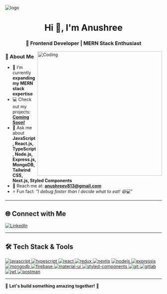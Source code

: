 ![logo](https://media.licdn.com/dms/image/v2/D5616AQHbSj-gZFsbGA/profile-displaybackgroundimage-shrink_350_1400/profile-displaybackgroundimage-shrink_350_1400/0/1738942861394?e=1744243200&v=beta&t=rO1TPKYSARt-iN49rGqsiQZwBcmJrlrNeUgLLI28vXo)

<h1 align="center">Hi 👋, I'm Anushree</h1>
<h3 align="center">🚀 Frontend Developer | MERN Stack Enthusiast</h3>

<img align="right" alt="Coding" width="400" src="https://protfolioo-web.netlify.app/img1.avif">

### 🚀 About Me  
- 🌱 I’m currently **expanding my MERN stack expertise**  
- 💻 Check out my projects: **[Coming Soon!](#)**  
- 💬 Ask me about **JavaScript, React.js, TypeScript, Node.js, Express.js, MongoDB, Tailwind CSS, Next.js, Styled Components**  
- 📧 Reach me at: **anushreev813@gmail.com**  
- ⚡ Fun fact: _"I debug faster than I decide what to eat! 😆💻"_  

---

## 🌐 Connect with Me  
[![LinkedIn](https://img.shields.io/badge/LinkedIn-0077B5?style=for-the-badge&logo=linkedin&logoColor=white)](https://linkedin.com/in/anushreii-v13)  

---

## 🛠 Tech Stack & Tools  

<p align="left">
<a href="https://developer.mozilla.org/en-US/docs/Web/JavaScript" target="_blank"> 
<img src="https://img.shields.io/badge/JavaScript-F7DF1E?style=for-the-badge&logo=javascript&logoColor=black" alt="javascript" /> </a> 

<a href="https://www.typescriptlang.org/" target="_blank"> 
<img src="https://img.shields.io/badge/TypeScript-007ACC?style=for-the-badge&logo=typescript&logoColor=white" alt="typescript" /> </a> 

<a href="https://reactjs.org/" target="_blank"> 
<img src="https://img.shields.io/badge/React-20232A?style=for-the-badge&logo=react&logoColor=61DAFB" alt="react" /> </a>

<a href="https://redux.js.org" target="_blank"> 
<img src="https://img.shields.io/badge/Redux-593D88?style=for-the-badge&logo=redux&logoColor=white" alt="redux" /> </a>

<a href="https://nextjs.org/" target="_blank"> 
<img src="https://img.shields.io/badge/Next.js-000000?style=for-the-badge&logo=next.js&logoColor=white" alt="nextjs" /></a> 

<a href="https://nodejs.org" target="_blank"> 
<img src="https://img.shields.io/badge/Node.js-43853D?style=for-the-badge&logo=node.js&logoColor=white" alt="nodejs" /> </a>

<a href="https://expressjs.com" target="_blank"> 
<img src="https://img.shields.io/badge/Express.js-000000?style=for-the-badge&logo=express&logoColor=white" alt="expressjs" /> </a>

<a href="https://www.mongodb.com/" target="_blank"> 
<img src="https://img.shields.io/badge/MongoDB-4EA94B?style=for-the-badge&logo=mongodb&logoColor=white" alt="mongodb" /> </a>

<a href="https://firebase.google.com/" target="_blank"> 
<img src="https://img.shields.io/badge/Firebase-FFCA28?style=for-the-badge&logo=firebase" alt="firebase" /> </a>


<a href="https://mui.com/" target="_blank"> 
<img src="https://img.shields.io/badge/Material--UI-0081CB?style=for-the-badge&logo=mui&logoColor=white" alt="material-ui" /> </a>

<a href="https://styled-components.com/" target="_blank"> 
<img src="https://img.shields.io/badge/Styled--Components-DB7093?style=for-the-badge&logo=styled-components&logoColor=white" alt="styled-components" /> </a>

<a href="https://git-scm.com/" target="_blank"> 
<img src="https://img.shields.io/badge/Git-F05032?style=for-the-badge&logo=git&logoColor=white" alt="git" /> </a>

<a href="https://gitlab.com/" target="_blank"> 
<img src="https://img.shields.io/badge/GitLab-FC6D26?style=for-the-badge&logo=gitlab&logoColor=white" alt="gitlab" /> </a>

<a href="https://jwt.io/" target="_blank"> 
<img src="https://img.shields.io/badge/JWT-000000?style=for-the-badge&logo=json-web-tokens&logoColor=white" alt="jwt" /> </a>

<a href="https://postman.com" target="_blank"> 
<img src="https://img.shields.io/badge/Postman-FF6C37?style=for-the-badge&logo=postman&logoColor=white" alt="postman" /> </a>


</p>

---

🌟 **Let's build something amazing together!** 🚀
